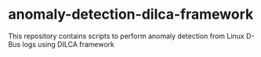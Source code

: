 # anomaly-detection-dilca-framework
This repository contains scripts to perform anomaly detection from Linux D-Bus logs using DILCA framework
